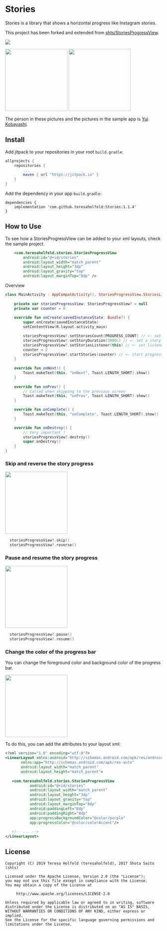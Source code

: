 # Stories

Stories is a library that shows a horizontal progress like Instagram stories.

This project has been forked and extended from [shts/StoriesProgressView](https://github.com/shts/StoriesProgressView).

[![](https://jitpack.io/v/teresaholfeld/Stories.svg)](https://jitpack.io/#teresaholfeld/Stories)

<img src="image/capture.png" width="200" />

<img src="image/image.gif" width="200" /> 

The person in these pictures and the pictures in the sample app is [Yui Kobayashi](http://www.keyakizaka46.com/s/k46o/artist/07).

## Install

Add jitpack to your repositories in your root `build.gradle`:

```groovy
allprojects {
    repositories {
        ...
        maven { url "https://jitpack.io" }
    }
}

```

Add the dependency in your app `build.gradle`:

```
dependencies {
    implementation 'com.github.teresaholfeld:Stories:1.1.4'
}

```

## How to Use

To see how a StoriesProgressView can be added to your xml layouts, check the sample project.

```xml
    <com.teresaholfeld.stories.StoriesProgressView
        android:id="@+id/stories"
        android:layout_width="match_parent"
        android:layout_height="3dp"
        android:layout_gravity="top"
        android:layout_marginTop="8dp" />
```
Overview

```kotlin
class MainActivity : AppCompatActivity(), StoriesProgressView.StoriesListener {
    
    private var storiesProgressView: StoriesProgressView? = null
    private var counter = 0
    
    override fun onCreate(savedInstanceState: Bundle?) {
        super.onCreate(savedInstanceState)
        setContentView(R.layout.activity_main)

        storiesProgressView?.setStoriesCount(PROGRESS_COUNT) // <- set stories
        storiesProgressView?.setStoryDuration(3000L) // <- set a story duration
        storiesProgressView?.setStoriesListener(this) // <- set listener
        counter = 2
        storiesProgressView?.startStories(counter) // <- start progress
    }
    
    override fun onNext() {
        Toast.makeText(this, "onNext", Toast.LENGTH_SHORT).show()
    }
    
    override fun onPrev() {
        // Called when skipping to the previous screen
        Toast.makeText(this, "onPrev", Toast.LENGTH_SHORT).show()
    }

    override fun onComplete() {
        Toast.makeText(this, "onComplete", Toast.LENGTH_SHORT).show()
    }

    override fun onDestroy() {
        // Very important !
        storiesProgressView?.destroy()
        super.onDestroy()
    }
}
```

### Skip and reverse the story progress

<img src="image/skip-reverse.gif" width="200" />

```kotlin
  storiesProgressView?.skip()
  storiesProgressView?.reverse()
```

### Pause and resume the story progress

<img src="image/pause-resume.gif" width="200" />

```kotlin
  storiesProgressView?.pause()
  storiesProgressView?.resume()
```

### Change the color of the progress bar

You can change the foreground color and background color of the 
progress bar.

<img src="image/progress-color.png" width="200" />

To do this, you can add the attributes to your layout xml:

```xml
<?xml version="1.0" encoding="utf-8"?>
<LinearLayout xmlns:android="http://schemas.android.com/apk/res/android"
       xmlns:app="http://schemas.android.com/apk/res-auto"
       android:layout_width="match_parent"
       android:layout_height="match_parent">
   
   <com.teresaholfeld.stories.StoriesProgressView
           android:id="@+id/stories"
           android:layout_width="match_parent"
           android:layout_height="3dp"
           android:layout_gravity="top"
           android:layout_marginTop="8dp"
           android:paddingLeft="8dp"
           android:paddingRight="8dp"
           app:progressBackgroundColor="@color/purple"
           app:progressColor="@color/colorAccent"/>
           
   <!-- ... -->
</LinearLayout>
```


## License

```
Copyright (C) 2019 Teresa Holfeld (teresaholfeld), 2017 Shota Saito (shts)

Licensed under the Apache License, Version 2.0 (the "License");
you may not use this file except in compliance with the License.
You may obtain a copy of the License at

     http://www.apache.org/licenses/LICENSE-2.0

Unless required by applicable law or agreed to in writing, software
distributed under the License is distributed on an "AS IS" BASIS,
WITHOUT WARRANTIES OR CONDITIONS OF ANY KIND, either express or implied.
See the License for the specific language governing permissions and
limitations under the License.
```

